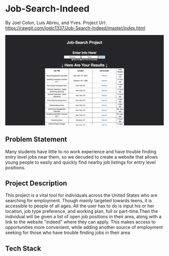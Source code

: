 # Job-Search-Indeed

By Joel Colon, Luis Abreu, and Yves. Project Url: https://rawgit.com/joelc1337/Job-Search-Indeed/master/index.html

![Example project image](Demo-Image.png)

## Problem Statement

Many students have little to no work experience and have trouble finding entry level jobs near them, so we decuded to create a website that allows young people to easily and quickly find nearby job listings for entry level positions.


## Project Description

This project is a vital tool for individuals across the United States who are searching for employment. Though mainly targeted towards teens, it is accessible to people of all ages. All the user has to do is input his or her location, job type preference, and working plan, full or part-time.Then the individual will be given a list of open job positions in their area, along with a link to the website "indeed" where they can apply. This makes access to opportunities more convenient, while adding another source of employment seeking for those who have trouble finding jobs in their area.

## Tech Stack


